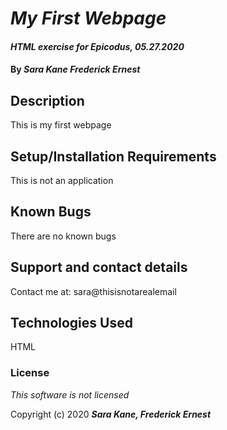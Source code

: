 # _My First Webpage_

#### _HTML exercise for Epicodus, 05.27.2020_

#### By _**Sara Kane Frederick Ernest**_

## Description

This is my first webpage

## Setup/Installation Requirements

This is not an application

## Known Bugs

There are no known bugs

## Support and contact details

Contact me at: sara@thisisnotarealemail

## Technologies Used

HTML

### License

*This software is not licensed*

Copyright (c) 2020 **_Sara Kane, Frederick Ernest_**